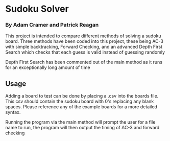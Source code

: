 # Sudoku Solver
### By Adam Cramer and Patrick Reagan

This project is intended to compare different methods of solving a sudoku board.
Three methods have been coded into this project, these being AC-3 with simple backtracking, Forward Checking, and an advanced Depth First Search which checks that each guess is valid instead of guessing randomly

Depth First Search has been commented out of the main method as it runs for an exceptionally long amount of time
## Usage
Adding a board to test can be done by placing a .csv into the boards file.
This csv should contain the sudoku board with 0's replacing any blank spaces.
Please reference any of the example boards for a more detailed syntax.

Running the program via the main method will prompt the user for a file name to run, the program will then output the timing of AC-3 and forward checking